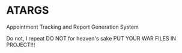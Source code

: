 ATARGS
======

Appointment Tracking and Report Generation System


Do not, I repeat DO NOT for heaven's sake PUT YOUR WAR FILES IN PROJECT!!!
